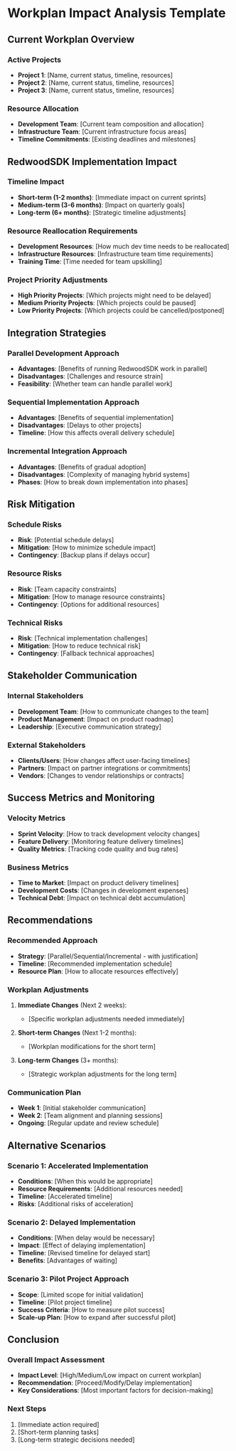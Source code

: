 # Workplan Impact Analysis Template

## Current Workplan Overview

### Active Projects
- **Project 1**: [Name, current status, timeline, resources]
- **Project 2**: [Name, current status, timeline, resources]
- **Project 3**: [Name, current status, timeline, resources]

### Resource Allocation
- **Development Team**: [Current team composition and allocation]
- **Infrastructure Team**: [Current infrastructure focus areas]
- **Timeline Commitments**: [Existing deadlines and milestones]

## RedwoodSDK Implementation Impact

### Timeline Impact
- **Short-term (1-2 months)**: [Immediate impact on current sprints]
- **Medium-term (3-6 months)**: [Impact on quarterly goals]
- **Long-term (6+ months)**: [Strategic timeline adjustments]

### Resource Reallocation Requirements
- **Development Resources**: [How much dev time needs to be reallocated]
- **Infrastructure Resources**: [Infrastructure team time requirements]
- **Training Time**: [Time needed for team upskilling]

### Project Priority Adjustments
- **High Priority Projects**: [Which projects might need to be delayed]
- **Medium Priority Projects**: [Which projects could be paused]
- **Low Priority Projects**: [Which projects could be cancelled/postponed]

## Integration Strategies

### Parallel Development Approach
- **Advantages**: [Benefits of running RedwoodSDK work in parallel]
- **Disadvantages**: [Challenges and resource strain]
- **Feasibility**: [Whether team can handle parallel work]

### Sequential Implementation Approach
- **Advantages**: [Benefits of sequential implementation]
- **Disadvantages**: [Delays to other projects]
- **Timeline**: [How this affects overall delivery schedule]

### Incremental Integration Approach
- **Advantages**: [Benefits of gradual adoption]
- **Disadvantages**: [Complexity of managing hybrid systems]
- **Phases**: [How to break down implementation into phases]

## Risk Mitigation

### Schedule Risks
- **Risk**: [Potential schedule delays]
- **Mitigation**: [How to minimize schedule impact]
- **Contingency**: [Backup plans if delays occur]

### Resource Risks
- **Risk**: [Team capacity constraints]
- **Mitigation**: [How to manage resource constraints]
- **Contingency**: [Options for additional resources]

### Technical Risks
- **Risk**: [Technical implementation challenges]
- **Mitigation**: [How to reduce technical risk]
- **Contingency**: [Fallback technical approaches]

## Stakeholder Communication

### Internal Stakeholders
- **Development Team**: [How to communicate changes to the team]
- **Product Management**: [Impact on product roadmap]
- **Leadership**: [Executive communication strategy]

### External Stakeholders
- **Clients/Users**: [How changes affect user-facing timelines]
- **Partners**: [Impact on partner integrations or commitments]
- **Vendors**: [Changes to vendor relationships or contracts]

## Success Metrics and Monitoring

### Velocity Metrics
- **Sprint Velocity**: [How to track development velocity changes]
- **Feature Delivery**: [Monitoring feature delivery timelines]
- **Quality Metrics**: [Tracking code quality and bug rates]

### Business Metrics
- **Time to Market**: [Impact on product delivery timelines]
- **Development Costs**: [Changes in development expenses]
- **Technical Debt**: [Impact on technical debt accumulation]

## Recommendations

### Recommended Approach
- **Strategy**: [Parallel/Sequential/Incremental - with justification]
- **Timeline**: [Recommended implementation schedule]
- **Resource Plan**: [How to allocate resources effectively]

### Workplan Adjustments
1. **Immediate Changes** (Next 2 weeks):
   - [Specific workplan adjustments needed immediately]

2. **Short-term Changes** (Next 1-2 months):
   - [Workplan modifications for the short term]

3. **Long-term Changes** (3+ months):
   - [Strategic workplan adjustments for the long term]

### Communication Plan
- **Week 1**: [Initial stakeholder communication]
- **Week 2**: [Team alignment and planning sessions]
- **Ongoing**: [Regular update and review schedule]

## Alternative Scenarios

### Scenario 1: Accelerated Implementation
- **Conditions**: [When this would be appropriate]
- **Resource Requirements**: [Additional resources needed]
- **Timeline**: [Accelerated timeline]
- **Risks**: [Additional risks of acceleration]

### Scenario 2: Delayed Implementation
- **Conditions**: [When delay would be necessary]
- **Impact**: [Effect of delaying implementation]
- **Timeline**: [Revised timeline for delayed start]
- **Benefits**: [Advantages of waiting]

### Scenario 3: Pilot Project Approach
- **Scope**: [Limited scope for initial validation]
- **Timeline**: [Pilot project timeline]
- **Success Criteria**: [How to measure pilot success]
- **Scale-up Plan**: [How to expand after successful pilot]

## Conclusion

### Overall Impact Assessment
- **Impact Level**: [High/Medium/Low impact on current workplan]
- **Recommendation**: [Proceed/Modify/Delay implementation]
- **Key Considerations**: [Most important factors for decision-making]

### Next Steps
1. [Immediate action required]
2. [Short-term planning tasks]
3. [Long-term strategic decisions needed]

